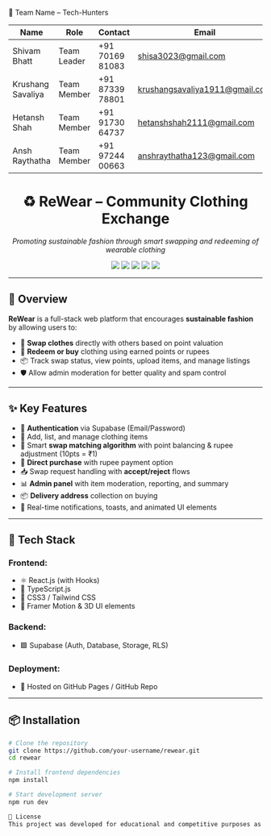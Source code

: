 👥 Team Name – Tech-Hunters

| Name                | Role        | Contact         | Email                                                                   |
| ------------------- | ----------- | --------------- | ----------------------------------------------------------------------- |
| Shivam Bhatt        | Team Leader | +91 70169 81083 | [shisa3023@gmail.com](mailto:shisa3023@gmail.com)                       |
| Krushang Savaliya   | Team Member | +91 87339 78801 | [krushangsavaliya1911@gmail.com](mailto:krushangsavaliya1911@gmail.com) |
| Hetansh Shah        | Team Member | +91 91730 64737 | [hetanshshah2111@gmail.com](mailto:hetanshshah2111@gmail.com)           |
| Ansh Raythatha      | Team Member | +91 97244 00663 | [anshraythatha123@gmail.com](mailto:anshraythatha123@gmail.com)         |





<h1 align="center">♻️ ReWear – Community Clothing Exchange</h1>

<p align="center">
  <i>Promoting sustainable fashion through smart swapping and redeeming of wearable clothing</i>
</p>

<p align="center">
  <img src="https://img.shields.io/badge/Status-Active-brightgreen?style=flat-square"/>
  <img src="https://img.shields.io/badge/Frontend-React.js-blue?style=flat-square&logo=react"/>
  <img src="https://img.shields.io/badge/TypeScript-TypeSafe-blue?style=flat-square&logo=typescript"/>
  <img src="https://img.shields.io/badge/Backend-Supabase-3ecf8e?style=flat-square&logo=supabase"/>
  <img src="https://img.shields.io/badge/Hosted-GitHub Pages-black?style=flat-square&logo=github"/>
</p>

---

## 🌿 Overview

**ReWear** is a full-stack web platform that encourages **sustainable fashion** by allowing users to:
- 🧥 **Swap clothes** directly with others based on point valuation
- 💸 **Redeem or buy** clothing using earned points or rupees
- 📦 Track swap status, view points, upload items, and manage listings
- 🛡️ Allow admin moderation for better quality and spam control

---

## ✨ Key Features

- 🔐 **Authentication** via Supabase (Email/Password)
- 👕 Add, list, and manage clothing items
- 🔁 Smart **swap matching algorithm** with point balancing & rupee adjustment (10pts = ₹1)
- 🛒 **Direct purchase** with rupee payment option
- 📥 Swap request handling with **accept/reject** flows
- 📊 **Admin panel** with item moderation, reporting, and summary
- 📦 **Delivery address** collection on buying
- 🔔 Real-time notifications, toasts, and animated UI elements

---

## 🧰 Tech Stack

### Frontend:
- ⚛️ React.js (with Hooks)
- 📘 TypeScript.js
- 🎨 CSS3 / Tailwind CSS
- 🧩 Framer Motion & 3D UI elements

### Backend:
- 🟩 Supabase (Auth, Database, Storage, RLS)

### Deployment:
- 🔗 Hosted on GitHub Pages / GitHub Repo

---

## 📦 Installation

```bash
# Clone the repository
git clone https://github.com/your-username/rewear.git
cd rewear

# Install frontend dependencies
npm install

# Start development server
npm run dev

📄 License
This project was developed for educational and competitive purposes as part of a hackathon. All content is original and made by Team Tech-Hunters.
